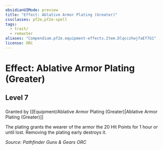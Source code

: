 ```yaml
---
obsidianUIMode: preview
title: "Effect: Ablative Armor Plating (Greater)"
cssclasses: pf2e,pf2e-spell
tags:
  - trait/
  - remaster
aliases: "Compendium.pf2e.equipment-effects.Item.DlqcczhwjfaEf7G1"
license: ORC
---
```

# Effect: Ablative Armor Plating (Greater)
## Level 7
### 






Granted by [[Equipment/Ablative Armor Plating (Greater)|Ablative Armor Plating (Greater)]]

The plating grants the wearer of the armor the 20 Hit Points for 1 hour or until lost. Removing the plating early destroys it.

*Source: Pathfinder Guns & Gears*
*ORC*